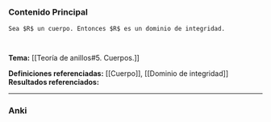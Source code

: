 ### Contenido Principal

```ad-proposition
Sea $R$ un cuerpo. Entonces $R$ es un dominio de integridad.
```

```ad-proof


```

**Tema:** [[Teoría de anillos#5. Cuerpos.]]

**Definiciones referenciadas:** [[Cuerpo]], [[Dominio de integridad]]
**Resultados referenciados:**

---
### Anki
